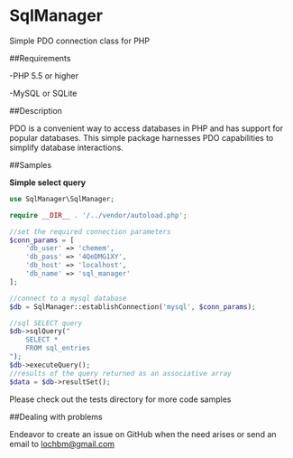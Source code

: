 # SqlManager
Simple PDO connection class for PHP

##Requirements

-PHP 5.5 or higher

-MySQL or SQLite

##Description

PDO is a convenient way to access databases in PHP and has support for popular databases. This simple package harnesses PDO capabilities
to simplify database interactions.

##Samples

__Simple select query__

```php
use SqlManager\SqlManager;

require __DIR__ . '/../vendor/autoload.php';

//set the required connection parameters
$conn_params = [
	'db_user' => 'chemem',
	'db_pass' => '4QeDMG1XY',
	'db_host' => 'localhost',
	'db_name' => 'sql_manager'
];

//connect to a mysql database
$db = SqlManager::establishConnection('mysql', $conn_params);

//sql SELECT query
$db->sqlQuery("
	SELECT *
	FROM sql_entries
");
$db->executeQuery();
//results of the query returned as an associative array
$data = $db->resultSet();

```

Please check out the tests directory for more code samples

##Dealing with problems

Endeavor to create an issue on GitHub when the need arises or send an email to lochbm@gmail.com
